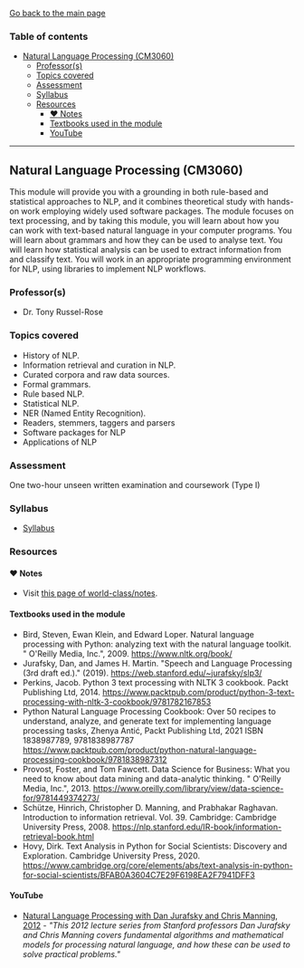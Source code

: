 [Go back to the main page](../../../README.md)

### Table of contents

- [Natural Language Processing (CM3060)](#natural-language-processing-cm3060)
  - [Professor(s)](#professors)
  - [Topics covered](#topics-covered)
  - [Assessment](#assessment)
  - [Syllabus](#syllabus)
  - [Resources](#resources)
    - [:heart: Notes](#heart-notes)
    - [Textbooks used in the module](#textbooks-used-in-the-module)
    - [YouTube](#youtube)

---

## Natural Language Processing (CM3060)

This module will provide you with a grounding in both rule-based and
statistical approaches to NLP, and it combines theoretical study with
hands-on work employing widely used software packages. The module
focuses on text processing, and by taking this module, you will learn
about how you can work with text-based natural language in your
computer programs. You will learn about grammars and how they can be
used to analyse text. You will learn how statistical analysis can be
used to extract information from and classify text. You will work in
an appropriate programming environment for NLP, using libraries to
implement NLP workflows.

### Professor(s)

- Dr. Tony Russel-Rose

### Topics covered

- History of NLP.
- Information retrieval and curation in NLP.
- Curated corpora and raw data sources.
- Formal grammars.
- Rule based NLP.
- Statistical NLP.
- NER (Named Entity Recognition).
- Readers, stemmers, taggers and parsers
- Software packages for NLP
- Applications of NLP

### Assessment

One two-hour unseen written examination and coursework (Type I)

### Syllabus

- [Syllabus](https://github.com/world-class/binary-assets/blob/master/modules/syllabi/Syllabus_CM3060_NLP.pdf)

### Resources

#### :heart: Notes

- Visit [this page of world-class/notes](https://github.com/world-class/notes/tree/master/level-6/natural-language-processing).

#### Textbooks used in the module

- Bird, Steven, Ewan Klein, and Edward Loper. Natural language processing with Python: analyzing text with the natural language toolkit. " O'Reilly Media, Inc.", 2009. https://www.nltk.org/book/
- Jurafsky, Dan, and James H. Martin. "Speech and Language Processing (3rd draft ed.)." (2019). https://web.stanford.edu/~jurafsky/slp3/
- Perkins, Jacob. Python 3 text processing with NLTK 3 cookbook. Packt Publishing Ltd, 2014. https://www.packtpub.com/product/python-3-text-processing-with-nltk-3-cookbook/9781782167853
- Python Natural Language Processing Cookbook: Over 50 recipes to understand, analyze, and generate text for implementing language processing tasks, Zhenya Antić, Packt Publishing Ltd, 2021 ISBN 1838987789, 9781838987787 https://www.packtpub.com/product/python-natural-language-processing-cookbook/9781838987312
- Provost, Foster, and Tom Fawcett. Data Science for Business: What you need to know about data mining and data-analytic thinking. " O'Reilly Media, Inc.", 2013. https://www.oreilly.com/library/view/data-science-for/9781449374273/
- Schütze, Hinrich, Christopher D. Manning, and Prabhakar Raghavan. Introduction to information retrieval. Vol. 39. Cambridge: Cambridge University Press, 2008. https://nlp.stanford.edu/IR-book/information-retrieval-book.html
- Hovy, Dirk. Text Analysis in Python for Social Scientists: Discovery and Exploration. Cambridge University Press, 2020. https://www.cambridge.org/core/elements/abs/text-analysis-in-python-for-social-scientists/BFAB0A3604C7E29F6198EA2F7941DFF3

#### YouTube

- [Natural Language Processing with Dan Jurafsky and Chris Manning, 2012](https://www.youtube.com/playlist?list=PLoROMvodv4rOFZnDyrlW3-nI7tMLtmiJZ) - _"This 2012 lecture series from Stanford professors Dan Jurafsky and Chris Manning covers fundamental algorithms and mathematical models for processing natural language, and how these can be used to solve practical problems."_
